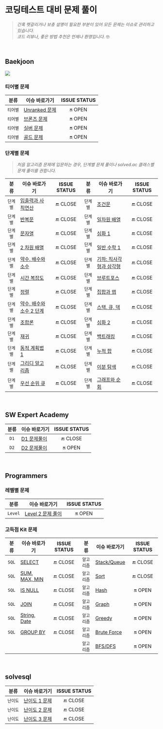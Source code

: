 # 코딩테스트 대비 문제 풀이
> _간혹 헷갈리거나 보충 설명이 필요한 부분이 있어 모든 문제는 이슈로 관리하고 있습니다. <br> 코드 리뷰나, 좋은 방법 추천은 언제나 환영입니다._ 🤓

<br>

## Baekjoon
<img src="http://mazassumnida.wtf/api/v2/generate_badge?boj=sini_96">

### 티어별 문제
|분류|이슈 바로가기|ISSUE STATUS|
|:---:|---|:---:|
|`티어별`|[Unranked 문제](https://github.com/sieunnnn/Coding-Test/issues/13)| 🔛 OPEN
|`티어별`|[브론즈 문제](https://github.com/sieunnnn/Coding-Test/issues/10)| 🔛 OPEN
|`티어별`|[실버 문제](https://github.com/sieunnnn/Coding-Test/issues/11)| 🔛 OPEN
|`티어별`|[골드 문제](https://github.com/sieunnnn/Coding-Test/issues/12)| 🔛 OPEN

### 단계별 문제
> _처음 알고리즘 문제에 입문하는 경우, 단계별 문제 풀이나 solved.ac 클래스별 문제 풀이를 권합니다._

|분류|이슈 바로가기|ISSUE STATUS|분류|이슈 바로가기|ISSUE STATUS|
|:---:|---|:---:|:---:|---|:---:|
|`단계별`|[입출력과 사칙연산](https://github.com/sieunnnn/Coding-Test/issues/1)| 🔚 CLOSE|`단계별`|[조건문](https://github.com/sieunnnn/Coding-Test/issues/2)| 🔚 CLOSE|
|`단계별`|[반복문](https://github.com/sieunnnn/Coding-Test/issues/3)| 🔚 CLOSE|`단계별`|[일차원 배열](https://github.com/sieunnnn/Coding-Test/issues/4)| 🔚 CLOSE|
|`단계별`|[문자열](https://github.com/sieunnnn/Coding-Test/issues/5)| 🔚 CLOSE|`단계별`|[심화 1](https://github.com/sieunnnn/Coding-Test/issues/6)| 🔚 CLOSE|
|`단계별`|[2 차원 배열](https://github.com/sieunnnn/Coding-Test/issues/7)| 🔚 CLOSE|`단계별`|[일반 수학 1](https://github.com/sieunnnn/Coding-Test/issues/8)| 🔚 CLOSE|
|`단계별`|[약수, 배수와 소수](https://github.com/sieunnnn/Coding-Test/issues/9)| 🔚 CLOSE|`단계별`|[기하: 직사각형과 삼각형](https://github.com/sieunnnn/Coding-Test/issues/16)| 🔚 CLOSE|
|`단계별`|[시간 복잡도](https://github.com/sieunnnn/Coding-Test/issues/17)| 🔚 CLOSE|`단계별`|[브루트포스](https://github.com/sieunnnn/Coding-Test/issues/18)| 🔚 CLOSE|
|`단계별`|[정렬](https://github.com/sieunnnn/Coding-Test/issues/19)| 🔚 CLOSE|`단계별`|[집합과 맵](https://github.com/sieunnnn/Coding-Test/issues/20)| 🔚 CLOSE|
|`단계별`|[약수, 배수와 소수 2 단계](https://github.com/sieunnnn/Coding-Test/issues/21)| 🔚 CLOSE|`단계별`|[스택, 큐, 덱](https://github.com/sieunnnn/Coding-Test/issues/22)| 🔚 CLOSE|
|`단계별`|[조합론](https://github.com/sieunnnn/Coding-Test/issues/23)| 🔚 CLOSE|`단계별`|[심화 2](https://github.com/sieunnnn/Coding-Test/issues/24)| 🔚 CLOSE|
|`단계별`|[재귀](https://github.com/sieunnnn/Coding-Test/issues/25)| 🔚 CLOSE|`단계별`|[백트래킹](https://github.com/sieunnnn/Coding-Test/issues/26)| 🔚 CLOSE|
|`단계별`|[동적 계획법 1](https://github.com/sieunnnn/Coding-Test/issues/27)| 🔚 CLOSE|`단계별`|[누적 합](https://github.com/sieunnnn/Coding-Test/issues/28)| 🔚 CLOSE|
|`단계별`|[그리디 알고리즘](https://github.com/sieunnnn/Coding-Test/issues/29)| 🔚 CLOSE|`단계별`|[이분 탐색](https://github.com/sieunnnn/Coding-Test/issues/30)| 🔚 CLOSE|
|`단계별`|[우선 순위 큐](https://github.com/sieunnnn/Coding-Test/issues/31)| 🔚 CLOSE|`단계별`|[그래프와 순회](https://github.com/sieunnnn/Coding-Test/issues/32)| 🔚 CLOSE|

<br>

## SW Expert Academy
|분류|이슈 바로가기|ISSUE STATUS|
|:---:|---|:---:|
|`D1`|[D1 문제풀이](https://github.com/sieunnnn/Coding-Test/issues/14)| 🔚 CLOSE
|`D2`|[D2 문제풀이](https://github.com/sieunnnn/Coding-Test/issues/15)| 🔛 OPEN

<br>

## Programmers
### 레벨별 문제
|분류|이슈 바로가기|ISSUE STATUS|
|:---:|---|:---:|
|`Level`|[Level 2 문제 풀이](https://github.com/sieunnnn/Coding-Test/issues/43)| 🔛 OPEN

### 고득점 Kit 문제
|분류|이슈 바로가기|ISSUE STATUS|분류|이슈 바로가기|ISSUE STATUS|
|:---:|---|:---:|:---:|---|:---:|
|`SQL`|[SELECT](https://github.com/sieunnnn/Coding-Test/issues/33)| 🔚 CLOSE|`알고리즘`|[Stack/Queue](https://github.com/sieunnnn/Coding-Test/issues/42)| 🔚 CLOSE
|`SQL`|[SUM, MAX, MIN](https://github.com/sieunnnn/Coding-Test/issues/36)| 🔚 CLOSE|`알고리즘`|[Sort](https://github.com/sieunnnn/Coding-Test/issues/44)| 🔚 CLOSE
|`SQL`|[IS NULL](https://github.com/sieunnnn/Coding-Test/issues/37)| 🔚 CLOSE|`알고리즘`|[Hash](https://github.com/sieunnnn/Coding-Test/issues/41)| 🔛 OPEN
|`SQL`|[JOIN](https://github.com/sieunnnn/Coding-Test/issues/38)| 🔚 CLOSE|`알고리즘`|[Graph](https://github.com/sieunnnn/Coding-Test/issues/46)| 🔛 OPEN
|`SQL`|[String, Date](https://github.com/sieunnnn/Coding-Test/issues/45)| 🔚 CLOSE|`알고리즘`|[Greedy](https://github.com/sieunnnn/Coding-Test/issues/48)| 🔛 OPEN
|`SQL`|[GROUP BY](https://github.com/sieunnnn/Coding-Test/issues/40)| 🔚 CLOSE|`알고리즘`|[Brute Force](https://github.com/sieunnnn/Coding-Test/issues/47)| 🔛 OPEN
||||`알고리즘`|[BFS/DFS](https://github.com/sieunnnn/Coding-Test/issues/49)| 🔛 OPEN

<br>

## solvesql
|분류|이슈 바로가기|ISSUE STATUS|
|:---:|---|:---:|
|`난이도`|[난이도 1 문제](https://github.com/sieunnnn/Coding-Test/issues/50)| 🔚 CLOSE
|`난이도`|[난이도 2 문제](https://github.com/sieunnnn/Coding-Test/issues/51)| 🔚 CLOSE
|`난이도`|[난이도 3 문제](https://github.com/sieunnnn/Coding-Test/issues/52)| 🔚 CLOSE








